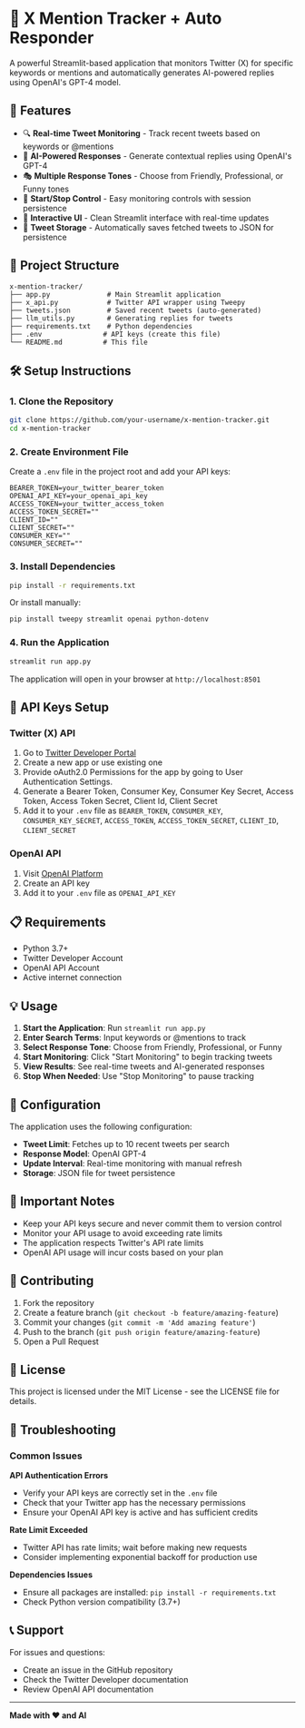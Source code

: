# 🧠 X Mention Tracker + Auto Responder

A powerful Streamlit-based application that monitors Twitter (X) for specific keywords or mentions and automatically generates AI-powered replies using OpenAI's GPT-4 model.

## 🚀 Features

- 🔍 **Real-time Tweet Monitoring** - Track recent tweets based on keywords or @mentions
- 🤖 **AI-Powered Responses** - Generate contextual replies using OpenAI's GPT-4
- 🎭 **Multiple Response Tones** - Choose from Friendly, Professional, or Funny tones
- 🛑 **Start/Stop Control** - Easy monitoring controls with session persistence
- 💬 **Interactive UI** - Clean Streamlit interface with real-time updates
- 💾 **Tweet Storage** - Automatically saves fetched tweets to JSON for persistence

## 📁 Project Structure

```
x-mention-tracker/
├── app.py              # Main Streamlit application
├── x_api.py            # Twitter API wrapper using Tweepy
├── tweets.json         # Saved recent tweets (auto-generated)
├── llm_utils.py        # Generating replies for tweets
├── requirements.txt    # Python dependencies
├── .env               # API keys (create this file)
└── README.md          # This file
```

## 🛠️ Setup Instructions

### 1. Clone the Repository

```bash
git clone https://github.com/your-username/x-mention-tracker.git
cd x-mention-tracker
```

### 2. Create Environment File

Create a `.env` file in the project root and add your API keys:

```env
BEARER_TOKEN=your_twitter_bearer_token
OPENAI_API_KEY=your_openai_api_key
ACCESS_TOKEN=your_twitter_access_token
ACCESS_TOKEN_SECRET=""
CLIENT_ID=""
CLIENT_SECRET=""
CONSUMER_KEY=""
CONSUMER_SECRET=""
```

### 3. Install Dependencies

```bash
pip install -r requirements.txt
```

Or install manually:

```bash
pip install tweepy streamlit openai python-dotenv
```

### 4. Run the Application

```bash
streamlit run app.py
```

The application will open in your browser at `http://localhost:8501`

## 🔑 API Keys Setup

### Twitter (X) API
1. Go to [Twitter Developer Portal](https://developer.twitter.com/)
2. Create a new app or use existing one
3. Provide oAuth2.0 Permissions for the app by going to User Authentication Settings.
4. Generate a Bearer Token, Consumer Key, Consumer Key Secret, Access Token, Access Token Secret, Client Id, Client Secret
5. Add it to your `.env` file as `BEARER_TOKEN`, `CONSUMER_KEY`, `CONSUMER_KEY_SECRET`, `ACCESS_TOKEN`, `ACCESS_TOKEN_SECRET`, `CLIENT_ID`, `CLIENT_SECRET`

### OpenAI API
1. Visit [OpenAI Platform](https://platform.openai.com/)
2. Create an API key
3. Add it to your `.env` file as `OPENAI_API_KEY`

## 📋 Requirements

- Python 3.7+
- Twitter Developer Account
- OpenAI API Account
- Active internet connection

## 💡 Usage

1. **Start the Application**: Run `streamlit run app.py`
2. **Enter Search Terms**: Input keywords or @mentions to track
3. **Select Response Tone**: Choose from Friendly, Professional, or Funny
4. **Start Monitoring**: Click "Start Monitoring" to begin tracking tweets
5. **View Results**: See real-time tweets and AI-generated responses
6. **Stop When Needed**: Use "Stop Monitoring" to pause tracking

## 🔧 Configuration

The application uses the following configuration:
- **Tweet Limit**: Fetches up to 10 recent tweets per search
- **Response Model**: OpenAI GPT-4
- **Update Interval**: Real-time monitoring with manual refresh
- **Storage**: JSON file for tweet persistence

## 🚨 Important Notes

- Keep your API keys secure and never commit them to version control
- Monitor your API usage to avoid exceeding rate limits
- The application respects Twitter's API rate limits
- OpenAI API usage will incur costs based on your plan

## 🤝 Contributing

1. Fork the repository
2. Create a feature branch (`git checkout -b feature/amazing-feature`)
3. Commit your changes (`git commit -m 'Add amazing feature'`)
4. Push to the branch (`git push origin feature/amazing-feature`)
5. Open a Pull Request

## 📄 License

This project is licensed under the MIT License - see the LICENSE file for details.

## 🐛 Troubleshooting

### Common Issues

**API Authentication Errors**
- Verify your API keys are correctly set in the `.env` file
- Check that your Twitter app has the necessary permissions
- Ensure your OpenAI API key is active and has sufficient credits

**Rate Limit Exceeded**
- Twitter API has rate limits; wait before making new requests
- Consider implementing exponential backoff for production use

**Dependencies Issues**
- Ensure all packages are installed: `pip install -r requirements.txt`
- Check Python version compatibility (3.7+)

## 📞 Support

For issues and questions:
- Create an issue in the GitHub repository
- Check the Twitter Developer documentation
- Review OpenAI API documentation

---

**Made with ❤️ and AI**